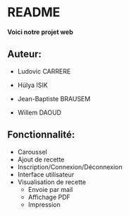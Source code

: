 # README

**Voici notre projet web**

**Auteur:**
-
* Ludovic CARRERE

* Hülya ISIK

* Jean-Baptiste BRAUSEM 

* Willem DAOUD


**Fonctionnalité:**
-
* Caroussel
* Ajout de recette
* Inscription/Connexion/Déconnexion
* Interface utilisateur 
* Visualisation de recette 
    * Envoie par mail
    * Affichage PDF 
    * Impression 


